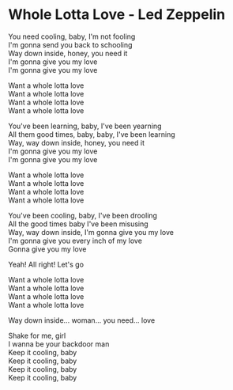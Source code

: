 # Whole Lotta Love - Led Zeppelin

You need cooling, baby, I'm not fooling\
I'm gonna send you back to schooling\
Way down inside, honey, you need it\
I'm gonna give you my love\
I'm gonna give you my love

Want a whole lotta love\
Want a whole lotta love\
Want a whole lotta love\
Want a whole lotta love

You've been learning, baby, I've been yearning\
All them good times, baby, baby, I've been learning\
Way, way down inside, honey, you need it\
I'm gonna give you my love\
I'm gonna give you my love

Want a whole lotta love\
Want a whole lotta love\
Want a whole lotta love\
Want a whole lotta love

You've been cooling, baby, I've been drooling\
All the good times baby I've been misusing\
Way, way down inside, I'm gonna give you my love\
I'm gonna give you every inch of my love\
Gonna give you my love

Yeah! All right! Let's go

Want a whole lotta love\
Want a whole lotta love\
Want a whole lotta love\
Want a whole lotta love

Way down inside... woman... you need... love

Shake for me, girl\
I wanna be your backdoor man\
Keep it cooling, baby\
Keep it cooling, baby\
Keep it cooling, baby\
Keep it cooling, baby